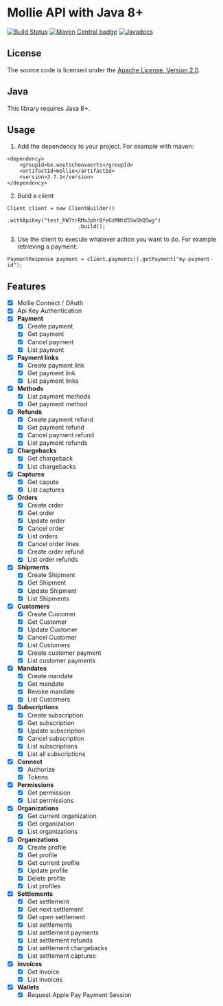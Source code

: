 # Mollie API with Java 8+

[![Build Status](https://travis-ci.org/zwaldeck/mollie.svg?branch=master)](https://travis-ci.org/zwaldeck/mollie)  [![Maven Central badge](https://maven-badges.herokuapp.com/maven-central/be.woutschoovaerts/mollie/badge.svg)](https://search.maven.org/artifact/be.woutschoovaerts/mollie) [![Javadocs](https://www.javadoc.io/badge/be.woutschoovaerts/mollie.svg?color=red)](https://www.javadoc.io/doc/be.woutschoovaerts/mollie)


## License

The source code is licensed under the [Apache License, Version 2.0](http://www.apache.org/licenses/LICENSE-2.0).

## Java

This library requires Java 8+.

## Usage

1. Add the dependency to your project. For example with maven:
```
<dependency>
    <groupId>be.woutschoovaerts</groupId>
    <artifactId>mollie</artifactId>
    <version>3.7.1</version>
</dependency>
```

2. Build a client
```
Client client = new ClientBuilder()
                       .withApiKey("test_hW7trRMaJphr8feGzMNtd5SwShQSwg")
                       .build();
```

3. Use the client to execute whatever action you want to do. For example retrieving a payment:
```
PaymentResponse payment = client.payments().getPayment("my-payment-id");
```

## Features

- [X] Mollie Connect / OAuth
- [X] Api Key Authentication
- [X] **Payment**
    - [X] Create payment
    - [X] Get payment
    - [X] Cancel payment
    - [X] List payment

- [X] **Payment links**
    - [X] Create payment link
    - [X] Get payment link
    - [X] List payment links

- [X] **Methods**
    - [X] List payment methods
    - [X] Get payment method

- [X] **Refunds**
    - [X] Create payment refund
    - [X] Get payment refund
    - [X] Cancel payment refund
    - [X] List payment refunds

- [X] **Chargebacks**
    - [X] Get chargeback
    - [X] List chargebacks

- [X] **Captures**
    - [X] Get capute
    - [X] List captures

- [X] **Orders**
    - [X] Create order
    - [X] Get order
    - [X] Update order
    - [X] Cancel order
    - [X] List orders
    - [X] Cancel order lines
    - [X] Create order refund
    - [X] List order refunds

- [X] **Shipments**
    - [X] Create Shipment
    - [X] Get Shipment
    - [X] Update Shipment
    - [X] List Shipments

- [X] **Customers**
    - [X] Create Customer
    - [X] Get Customer
    - [X] Update Customer
    - [X] Cancel Customer
    - [X] List Customers
    - [X] Create customer payment
    - [X] List customer payments

- [X] **Mandates**
    - [X] Create mandate
    - [X] Get mandate
    - [X] Revoke mandate
    - [X] List Customers

- [X] **Subscriptions**
    - [X] Create subscription
    - [X] Get subscription
    - [X] Update subscription
    - [X] Cancel subscription
    - [X] List subscriptions
    - [X] List all subscriptions

- [X] **Connect**
    - [X] Authorize
    - [X] Tokens

- [X] **Permissions**
    - [X] Get permission
    - [X] List permissions

- [X] **Organizations**
    - [X] Get current organization
    - [X] Get organization
    - [X] List organizations

- [X] **Organizations**
    - [X] Create profile
    - [X] Get profile
    - [X] Get current profile
    - [X] Update profile
    - [X] Delete profile
    - [X] List profiles

- [X] **Settlements**
    - [X] Get settlement
    - [X] Get next settlement
    - [X] Get open settlement
    - [X] List settlements
    - [X] List settlement payments
    - [X] List settlement refunds
    - [X] List settlement chargebacks
    - [X] List settlement captures

- [X] **Invoices**
    - [X] Get invoice
    - [X] List invoices

- [X] **Wallets**
    - [X] Request Apple Pay Payment Session
